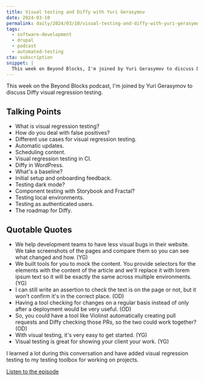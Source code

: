 ```yaml
---
title: Visual testing and Diffy with Yuri Gerasymov
date: 2024-03-10
permalink: daily/2024/03/10/visual-testing-and-diffy-with-yuri-gerasymov
tags:
  - software-development
  - drupal
  - podcast
  - automated-testing
cta: subscription
snippet: |
  This week on Beyond Blocks, I'm joined by Yuri Gerasymov to discuss Diffy visual regression testing.
---
```


This week on the Beyond Blocks podcast, I'm joined by Yuri Gerasymov to discuss Diffy visual regression testing.

## Talking Points

- What is visual regression testing?
- How do you deal with false positives?
- Different use cases for visual regression testing.
- Automatic updates.
- Scheduling content.
- Visual regression testing in CI.
- Diffy in WordPress.
- What's a baseline?
- Initial setup and onboarding feedback.
- Testing dark mode?
- Component testing with Storybook and Fractal?
- Testing local environments.
- Testing as authenticated users.
- The roadmap for Diffy.

## Quotable Quotes

- We help development teams to have less visual bugs in their website. We take screenshots of the pages and compare them so you can see what changed and how. (YG)
- We built tools for you to mock the content. You provide selectors for the elements with the content of the article and we'll replace it with lorem ipsum text so it will be exactly the same across multiple environments. (YG)
- I can still write an assertion to check the text is on the page or not, but it won't confirm it's in the correct place. (OD)
- Having a tool checking for changes on a regular basis instead of only after a deployment would be very useful. (OD)
- So, you could have a tool like Violinst automatically creating pull requests and Diffy checking those PRs, so the two could work together? (OD)
- With visual testing, it's very easy to get started. (YG)
- Visual testing is great for showing your client your work. (YG)

I learned a lot during this conversation and have added visual regression testing to my testing toolbox for working on projects.

[Listen to the episode][episode]

[episode]: {{site.url}}/podcast/14-yuri-gerasymov-diffy
